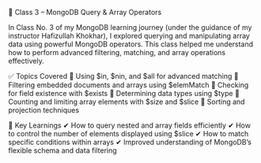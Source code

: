 📘 Class 3 – MongoDB Query & Array Operators

In Class No. 3 of my MongoDB learning journey (under the guidance of my instructor Hafizullah Khokhar), I explored querying and manipulating array data using powerful MongoDB operators. This class helped me understand how to perform advanced filtering, matching, and array operations effectively.

✅ Topics Covered
🔹 Using $in, $nin, and $all for advanced matching
🔹 Filtering embedded documents and arrays using $elemMatch
🔹 Checking for field existence with $exists
🔹 Determining data types using $type
🔹 Counting and limiting array elements with $size and $slice
🔹 Sorting and projection techniques

🧠 Key Learnings
✔ How to query nested and array fields efficiently
✔ How to control the number of elements displayed using $slice
✔ How to match specific conditions within arrays
✔ Improved understanding of MongoDB’s flexible schema and data filtering
